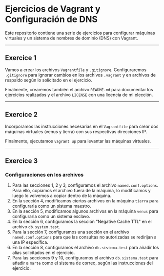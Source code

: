 # Ejercicios de Vagrant y Configuración de DNS

Este repositorio contiene una serie de ejercicios para configurar máquinas virtuales y un sistema de nombres de dominio (DNS) con Vagrant.

---

## Exercice 1

Vamos a crear los archivos `Vagrantfile` y `.gitignore`. Configuraremos `.gitignore` para ignorar cambios en los archivos `.vagrant` y en archivos de respaldo según lo solicitado en el ejercicio.

Finalmente, crearemos también el archivo `README.md` para documentar los ejercicios realizados y el archivo `LICENSE` con una licencia de mi elección.

---

## Exercice 2

Incorporamos las instrucciones necesarias en el `Vagrantfile` para crear dos máquinas virtuales (venus y tierra) con sus respectivas direcciones IP.

Finalmente, ejecutamos `vagrant up` para levantar las máquinas virtuales.

---

## Exercice 3

### Configuraciones en los archivos

1. Para las secciones 1, 2 y 3, configuramos el archivo `named.conf.options`. Para ello, copiamos el archivo fuera de la máquina, lo modificamos y luego lo volvemos a copiar dentro de la máquina.
2. En la sección 4, modificamos ciertos archivos en la máquina `tierra` para configurarla como un sistema maestro.
3. En la sección 5, modificamos algunos archivos en la máquina `venus` para configurarla como un sistema esclavo.
4. En la sección 6, configuramos la sección "Negative Cache TTL" en el archivo `db.system.test`.
5. Para la sección 7, configuramos una sección en el archivo `named.conf.options` para que las consultas no autorizadas se redirijan a una IP específica.
6. En la sección 8, configuramos el archivo `db.sistema.test` para añadir los alias solicitados en el ejercicio.
7. Para las secciones 9 y 10, configuramos el archivo `db.sistema.test` para añadir a `marte` como el sistema de correo, según las instrucciones del ejercicio.
